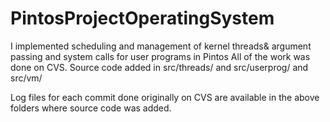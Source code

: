 # PintosProjectOperatingSystem

I implemented scheduling and management of kernel threads& argument passing and system calls for user programs in Pintos
All of the work was done on CVS.
Source code added in src/threads/ and src/userprog/ and src/vm/

Log files for each commit done originally on CVS are available in the above folders where source code was added.

